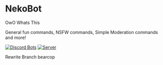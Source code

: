 # NekoBot
OwO Whats This

General fun commands, NSFW commands, Simple Moderation commands and more! 

[![Discord Bots](https://discordbots.org/api/widget/310039170792030211.svg)](https://discordbots.org/bot/310039170792030211)
[![Server](https://img.shields.io/discord/221989003400970241.svg?logo=discord&style=for-the-badge)](https://discord.gg/q98qeYN)

Rewrite Branch bearcop
